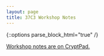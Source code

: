 ```yaml
---
layout: page
title: 37C3 Workshop Notes
---
```


{::options parse_block_html="true" /}

[Workshop notes are on CryptPad.](https://cryptpad.fr/code/#/2/code/view/LblNsBj9gdE3dcoEk+UwEhTyP7zua9hUgpsY4tdnxjQ/embed/present/)
